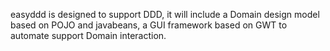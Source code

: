 easyddd is designed to support DDD, it will include a Domain design model based on POJO and javabeans, a GUI framework based on GWT to automate support Domain interaction.